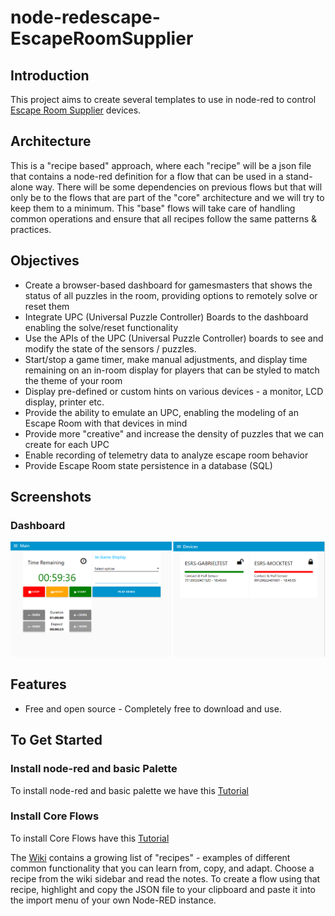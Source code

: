 # node-redescape-EscapeRoomSupplier
## Introduction
This project aims to create several templates to use in node-red to control <a href="https://www.escaperoomsupplier.com/">Escape Room Supplier</a> devices.

## Architecture
This is a "recipe based" approach, where each "recipe" will be a json file that contains a node-red definition for a flow that can be used in a stand-alone way.
There will be some dependencies on previous flows but that will only be to the flows that are part of the "core" architecture and we will try to keep them to a minimum.
This "base" flows will take care of handling common operations and ensure that all recipes follow the same patterns & practices.

## Objectives
* Create a browser-based dashboard for gamesmasters that shows the status of all puzzles in the room, providing options to remotely solve or reset them
* Integrate UPC (Universal Puzzle Controller) Boards to the dashboard enabling the solve/reset functionality
* Use the APIs of the UPC (Universal Puzzle Controller) boards to see and modify the state of the sensors / puzzles.
* Start/stop a game timer, make manual adjustments, and display time remaining on an in-room display for players that can be styled to match the theme of your room
* Display pre-defined or custom hints on various devices - a monitor, LCD display, printer etc.
* Provide the ability to emulate an UPC, enabling the modeling of an Escape Room with that devices in mind
* Provide more "creative" and increase the density of puzzles that we can create for each UPC 
* Enable recording of telemetry data to analyze escape room behavior
* Provide Escape Room state persistence in a database (SQL)

## Screenshots
### Dashboard
!["Example GM Dashboard"](https://github.com/gabrielcor/node-redescape-EscapeRoomSupplier/blob/main/Documentation/screenshots/InitialDashboard.png)

## Features
* Free and open source - Completely free to download and use. 

## To Get Started
### Install node-red and basic Palette
To install node-red and basic palette we have this <a href="https://github.com/gabrielcor/node-redescape-EscapeRoomSupplier/tree/main/Documentation/Installation">Tutorial</a>

### Install Core Flows 
To install Core Flows have this <a href="https://github.com/gabrielcor/node-redescape-EscapeRoomSupplier/tree/main/Documentation/Installation/CoreFlows">Tutorial</a>

The <a href="">Wiki</a> contains a growing list of "recipes" - examples of different common functionality that you can learn from, copy, and adapt. 
Choose a recipe from the wiki sidebar and read the notes. To create a flow using that recipe, highlight and copy the JSON file to your clipboard and paste it into the import menu of your own Node-RED instance. 
